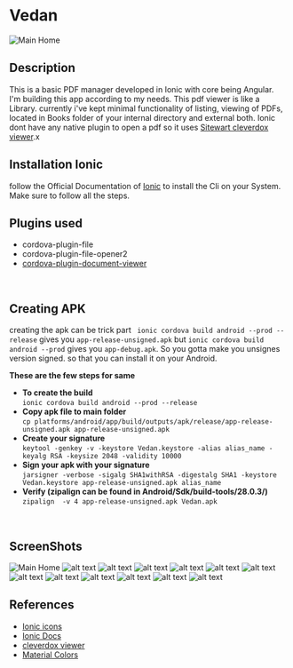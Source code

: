 # Vedan

![Main Home](/resources/android/splash/drawable-land-hdpi-screen.png?raw=true "Title")

## Description
This is a basic PDF manager developed in Ionic with core being Angular.<br>
I'm building this app according to my needs. This pdf viewer is like a Library. currently i've kept minimal functionality of listing, viewing of PDFs, located in Books folder of your internal directory and external both. Ionic dont have any native plugin to open a pdf so it uses [Sitewart cleverdox viewer](https://play.google.com/store/apps/details?id=de.sitewaerts.cleverdox.viewer).x
</br>

## Installation Ionic
follow the Official Documentation of [Ionic](https://ionicframework.com/docs/installation/cli) to install the Cli on your System. Make sure to follow all the steps.
</br>

## Plugins used
- cordova-plugin-file
- cordova-plugin-file-opener2
- [cordova-plugin-document-viewer](https://github.com/sitewaerts/cordova-plugin-document-viewer)
</br>

## Creating APK
creating the apk can be trick part
` ionic cordova build android --prod --release` gives you `app-release-unsigned.apk` but `ionic cordova build android --prod` gives you `app-debug.apk`. So you gotta make you unsignes version signed. so that you can install it on your Android.</br>

**These are the few steps for same**</br>
 - **To create the build**</br>
 `ionic cordova build android --prod --release`
 - **Copy apk file to main folder**</br>
 `cp platforms/android/app/build/outputs/apk/release/app-release-unsigned.apk app-release-unsigned.apk`
 - **Create your signature**</br>
 `keytool -genkey -v -keystore Vedan.keystore -alias alias_name -keyalg RSA -keysize 2048 -validity 10000`
 - **Sign your apk with your signature**</br>
 `jarsigner -verbose -sigalg SHA1withRSA -digestalg SHA1 -keystore Vedan.keystore app-release-unsigned.apk alias_name`
 - **Verify (zipalign can be found in Android/Sdk/build-tools/28.0.3/)**</br>
 `zipalign  -v 4 app-release-unsigned.apk Vedan.apk`
</br>

## ScreenShots
![Main Home](/src/assets/dark_create_folder.jpg?raw=true "Title")
![alt text](/src/assets/dark_home_select.jpg?raw=true "Title")
![alt text](/src/assets/dark_import-2.jpg?raw=true "Title")
![alt text](/src/assets/dark_import.jpg?raw=true "Title")
![alt text](/src/assets/dark_side_view.jpg?raw=true "Title")
![alt text](/src/assets/dark_slide_options.jpg?raw=true "Title")
![alt text](/src/assets/dark_trash.jpg?raw=true "Title")
![alt text](/src/assets/light_create_folder.jpg?raw=true "Title")
![alt text](/src/assets/light_home_select.jpg?raw=true "Title")
![alt text](/src/assets/light_import-2.jpg?raw=true "Title")
![alt text](/src/assets/light_import.jpg?raw=true "Title")
![alt text](/src/assets/light_side_view.jpg?raw=true "Title")
![alt text](/src/assets/light_trash.jpg?raw=true "Title")
</br>

## References
- [Ionic icons](https://ionicframework.com/docs/v3/ionicons/)
- [Ionic Docs](https://ionicframework.com/docs/components)
- [cleverdox viewer](https://play.google.com/store/apps/details?id=de.sitewaerts.cleverdox.viewer)
- [Material Colors](https://material-ui.com/customization/color/)
